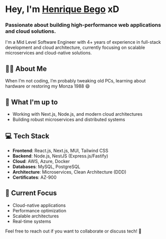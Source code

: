 # Hey, I'm [Henrique Bego](https://www.henriquebego.com.br/) xD

### Passionate about building high-performance web applications and cloud solutions.

I'm a Mid Level Software Engineer with 4+ years of experience in full-stack development and cloud architecture, currently focusing on scalable microservices and cloud-native solutions.

## 👨‍💻 About Me

When I’m not coding, I’m probably tweaking old PCs, learning about hardware or restoring my Monza 1988 😄


## 🚀 What I'm up to

- Working with Next.js, Node.js, and modern cloud architectures
- Building robust microservices and distributed systems

## 💻 Tech Stack

- **Frontend**: React.js, Next.js, MUI, Tailwind CSS
- **Backend**: Node.js, NestJS (Express.js/Fastify)
- **Cloud**: AWS, Azure, Docker
- **Databases**: MySQL, PostgreSQL
- **Architecture**: Microservices, Clean Architecture (DDD)
- **Certificates**: AZ-900

## 🎯 Current Focus

- Cloud-native applications
- Performance optimization
- Scalable architectures
- Real-time systems

Feel free to reach out if you want to collaborate or discuss tech! 🤝
